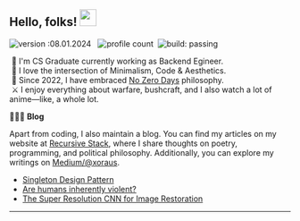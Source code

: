 <!-- <h1 align="left">Hi 👋🏻, I'm Sajjad Salaria (aka xoraus)</h1>-->
## Hello, folks! <img src="https://raw.githubusercontent.com/MartinHeinz/MartinHeinz/master/wave.gif" width="30px"> 
![version :08.01.2024](https://img.shields.io/badge/version-08.01.2024-informational) &nbsp;
![profile count](https://komarev.com/ghpvc/?username=xoraus&color=red)&nbsp;
![build: passing](https://img.shields.io/badge/build-passing-success)
<!-- <img alt="Night Coding" src="https://cdn.dribbble.com/users/626327/screenshots/2913306/media/cdff5a5b7c68885d330ef7b7a7c7e19b.gif" width="350" align="right"/> -->
   
&nbsp;🔭 I'm CS Graduate currently working as Backend Egineer.\
&nbsp;🤍 I love the intersection of Minimalism, Code & Aesthetics.\
&nbsp;🚀 Since 2022, I have embraced [No Zero Days](https://medium.com/@xoraus/no-more-zero-days-embrace-consistent-progress-ecc742e7e3d8) philosophy.\
&nbsp;⚔️ I enjoy everything about warfare, bushcraft, and I also watch a lot of anime—like, a whole lot.
   
👨🏻‍💻 **Blog**

Apart from coding, I also maintain a blog. You can find my articles on my website at [Recursive Stack](https://xoraus.github.io/), where I share thoughts on poetry, programming, and political philosophy. Additionally, you can explore my writings on [Medium/@xoraus](https://xoraus.medium.com/).

<!-- Blog:START -->
- [Singleton Design Pattern](https://xoraus.github.io/posts/Singleton-Design-Pattern/)
- [Are humans inherently violent?](https://xoraus.medium.com/exploring-the-nature-of-human-violence-e73b0a8169c9)
- [The Super Resolution CNN for Image Restoration](https://medium.com/p/ff1e8420d846)

---

<!-- 
<div align="center">
   
![Profile Views](https://komarev.com/ghpvc/?username=xoraus&style=for-the-badge) 

</div>
 -->
